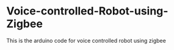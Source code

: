 # Voice-controlled-Robot-using-Zigbee
This is the arduino code for  voice controlled robot using zigbee
